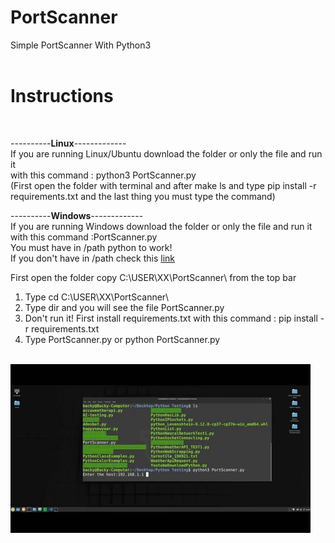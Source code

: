 # PortScanner
Simple PortScanner With Python3<br><br>

<H1>Instructions</H1>
<br>

  
----------<b>Linux</b>-------------<br>
If you are running Linux/Ubuntu download the folder or only the file and run it<br>
with this command : python3 PortScanner.py <br>
(First open the folder with terminal and after make ls  and type pip install -r requirements.txt and the last thing you must
type the command)


----------<b>Windows</b>-------------<br>
If you are running Windows download the folder or only the file and run it<br>
with this command :PortScanner.py <br>
You must have in /path python to work!<br>
If you don't have in /path check this <a href="https://datatofish.com/add-python-to-windows-path/">link</a> 

First open the folder copy C:\USER\XX\PortScanner\ from the top bar 

1. Type cd C:\USER\XX\PortScanner\ 
2. Type dir and you will see the file PortScanner.py
3. Don't run it! First install requirements.txt with this command : pip install -r requirements.txt
3. Type PortScanner.py or python PortScanner.py
<br>
<img src="portscanner.gif">
